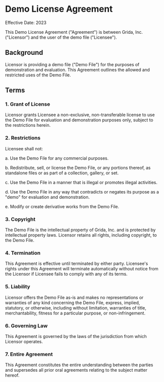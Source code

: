 # Demo License Agreement

Effective Date: 2023

This Demo License Agreement ("Agreement") is between Grida, Inc. ("Licensor") and the user of the demo file ("Licensee").

## Background

Licensor is providing a demo file ("Demo File") for the purposes of demonstration and evaluation. This Agreement outlines the allowed and restricted uses of the Demo File.

## Terms

### 1. Grant of License

Licensor grants Licensee a non-exclusive, non-transferable license to use the Demo File for evaluation and demonstration purposes only, subject to the restrictions herein.

### 2. Restrictions

Licensee shall not:

a. Use the Demo File for any commercial purposes.

b. Redistribute, sell, or license the Demo File, or any portions thereof, as standalone files or as part of a collection, gallery, or set.

c. Use the Demo File in a manner that is illegal or promotes illegal activities.

d. Use the Demo File in any way that contradicts or negates its purpose as a "demo" for evaluation and demonstration.

e. Modify or create derivative works from the Demo File.

### 3. Copyright

The Demo File is the intellectual property of Grida, Inc. and is protected by intellectual property laws. Licensor retains all rights, including copyright, to the Demo File.

### 4. Termination

This Agreement is effective until terminated by either party. Licensee's rights under this Agreement will terminate automatically without notice from the Licensor if Licensee fails to comply with any of its terms.

### 5. Liability

Licensor offers the Demo File as-is and makes no representations or warranties of any kind concerning the Demo File, express, implied, statutory, or otherwise, including without limitation, warranties of title, merchantability, fitness for a particular purpose, or non-infringement.

### 6. Governing Law

This Agreement is governed by the laws of the jurisdiction from which Licensor operates.

### 7. Entire Agreement

This Agreement constitutes the entire understanding between the parties and supersedes all prior oral agreements relating to the subject matter hereof.
